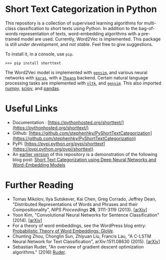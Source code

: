 # Short Text Categorization in Python

This repository is a collection of supervised learning algorithms for multi-class classification to short texts using Python. In addition to the bag-of-words representation of texts, word-embedding algorithms with a pre-trained model are used. Currently, Word2Vec is implemented. This package is still *under development*, and *not stable*. Feel free to give suggestions.

To install it, in a console, use `pip`.

```
>>> pip install shorttext
```

The Word2Vec model is implemented with [`gensim`](https://radimrehurek.com/gensim/), and various neural networks with [`keras`](https://keras.io/), with a [`Theano`](http://deeplearning.net/software/theano/) backend. Certain natural language processing tasks are implemented with [`nltk`](http://www.nltk.org/), and [`gensim`](https://radimrehurek.com/gensim/). This also imported [numpy](http://www.numpy.org/), [scipy](https://www.scipy.org/), and [pandas](http://pandas.pydata.org/). 

# Useful Links

* Documentation : [https://pythonhosted.org/shorttext/](https://pythonhosted.org/shorttext/)
* Github: [https://github.com/stephenhky/PyShortTextCategorization](https://github.com/stephenhky/PyShortTextCategorization)
* PyPI: [https://pypi.python.org/pypi/shorttext](https://pypi.python.org/pypi/shorttext)
* An [earlier version](https://github.com/stephenhky/PyShortTextCategorization/tree/b298d3ce7d06a9b4e0f7d32f27bab66064ba7afa) of this repository is a demonstration of the following blog post: [Short Text Categorization using Deep Neural Networks and Word-Embedding Models](https://datawarrior.wordpress.com/2016/10/12/short-text-categorization-using-deep-neural-networks-and-word-embedding-models/)

# Further Reading

* Tomas Mikolov, Ilya Sutskever, Kai Chen, Greg Corrado, Jeffrey Dean, "Distributed Representations of Words and Phrases and their Compositionality", *NIPS Proceedings* __26__, 3111-3119 (2013). \[[arXiv](https://arxiv.org/abs/1310.4546)\]
* Yoon Kim, "Convolutional Neural Networks for Sentence Classification" (2014). \[[arXiv](https://arxiv.org/abs/1408.5882)\]
* For a theory of word embeddings, see the WordPress blog entry: [Probabilistic Theory of Word Embeddings: GloVe](https://datawarrior.wordpress.com/2016/07/25/probabilistic-theory-of-word-embeddings-glove/).
* Chunting Zhou, Chonglin Sun, Zhiyuan Liu, Francis Lau, "A C-LSTM Neural Network for Text Classification", arXiv:1511.08630 (2015). \[[arXiv](https://arxiv.org/abs/1511.08630)\]
* Sebastian Ruder, "An overview of gradient descent optimization algorithms." (2016) [Ruder](http://sebastianruder.com/optimizing-gradient-descent/).
